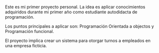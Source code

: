  Este es mi primer proyecto personal. La idea es aplicar conocimientos adquiridos durante mi primer año
 como estudiante autodidacta de programación.

 Los puntos principales a aplicar son: Programación Orientada a objectos y Programación funcional.

 El proyecto implica crear un sistema para otorgar turnos a empleados en una empresa ficticia.
 
